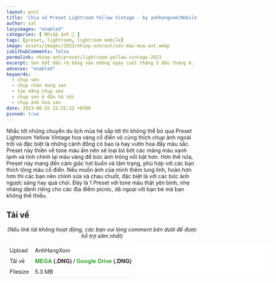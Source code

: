 ```yaml
---
layout: post
title: 'Chia sẻ Preset Lightroom Yellow Vintage - by anhhangxom(Mobile and PC)'
author: sal
lazyimages: "enabled"
categories: [ Nhiếp ảnh 📸 ]
tags: [preset, lightroom, lightroom mobile]
image: assets/images/2023/nhiep-anh/avt/sen-dau-mua-avt.webp
isGithubComments: false
permalink: nhiep-anh/preset/lightroom-yellow-vintage-2023
excerpt: Sen bắt đầu rộ bông vào những ngày cuối tháng 5 đầu tháng 6.  Bước vào mùa hè, thời tiết bắt đầu oi nóng, chính vì vậy những dịp đi xa khỏi thành phố để tận hưởng không khí trong lành, cùng với đó là sở hữu những tấm ảnh tuyệt vời quả là vui và thú vị phải không nào??. Và dưới đây mình sẽ đưa ra một số kinh nghiệm để các bạn có thể chụp ảnh với sen được tốt nhất nhé.
adsense: "enabled"
keywords:
  - chụp sen
  - chụp chân dung sen
  - tạo dáng chụp sen
  - chụp sen ở đâu hà nội
  - chụp ảnh hoa sen
date: 2023-06-25 22:22:22 +0700
pinned: true
---
```




Nhắc tới những chuyến du lịch mùa hè sắp tới thì không thể bỏ qua Preset Lightroom Yellow Vintage hoa vàng cổ điển vô cùng thích chụp ảnh ngoài trời và đặc biệt là những cánh đồng cỏ bao la hay vườn hoa đầy màu sắc. Preset này thiên về tone màu ấm nên sẽ loại bỏ bớt các mảng màu xanh lạnh và tinh chỉnh lại màu vàng để bức ảnh trông nổi bật hơn. Hơn thế nữa, Preset này mang đến cảm giác hơi buồn và tâm trạng, phù hợp với các bạn thích tông màu cổ điển. Nếu muốn ảnh của mình thêm lung linh, hoàn hơn hơn thì các bạn nên chỉnh sửa và chau chuốt, đặc biệt là với các bức ảnh ngược sáng hay quá chói. Đây là 1 Preset với tone màu thật yên bình, nhẹ nhàng dành riêng cho các địa điểm picnic, dã ngoại với bạn bè mà bạn không thể thiếu.

<div class="content" style="text-align:center; ">

</div>

<h2 style="font-style:normal; margin-left:0; margin-right:0; text-align:start"><strong>Tải về</strong></h2>

<p style="text-align:center"><em>(Nếu link tải kh&ocirc;ng hoạt động, c&aacute;c bạn vui l&ograve;ng comment b&ecirc;n dưới để được hỗ trợ sớm nhất)</em></p>

<table cellspacing="0" style="-webkit-text-stroke-width:0px; background-color:#ffffff; border-collapse:collapse; border-spacing:0px; box-sizing:border-box; color:#222222; font-family:&quot;Helvetica Neue&quot;,Helvetica,Arial,sans-serif; font-size:15px; font-style:normal; font-variant-caps:normal; font-variant-ligatures:normal; font-weight:400; letter-spacing:normal; margin-bottom:21px; orphans:2; text-align:start; text-decoration-color:initial; text-decoration-style:initial; text-decoration-thickness:initial; text-transform:none; white-space:normal; widows:2; width:696px; word-spacing:0px">
	<tbody>
		<tr>
			<td style="border-color:#ededed; border-style:solid; border-width:1px">Upload</td>
			<td style="border-color:#ededed; border-style:solid; border-width:1px">AnhHangXom</td>
		</tr>
		<tr>
			<td style="border-color:#ededed; border-style:solid; border-width:1px">Tải về</td>
			<td style="border-color:#ededed; border-style:solid; border-width:1px"><strong><a href="https://mega.nz/file/R19RHSzQ#9i7ISwN3A2Y1xccSpgi0pqGAww89t4EMgdk4lYGTC6E" style="box-sizing: border-box; background-color: transparent; color: rgb(53, 165, 51); text-decoration: none;">MEGA</a>&nbsp;(.DNG) /<span>&nbsp;</span><a href="https://drive.google.com/file/d/19YKSxjvmVLax_cyAaO0F6JSIcWtmOfOz/view?usp=sharing" style="box-sizing: border-box; background-color: transparent; color: rgb(53, 165, 51); text-decoration: none;">Google Drive</a><span>&nbsp;</span>(.DNG)</strong></td>
		</tr>
		<tr>
			<td style="border-color:#ededed; border-style:solid; border-width:1px">Filesize</td>
			<td style="border-color:#ededed; border-style:solid; border-width:1px">5.3 MB</td>
		</tr>
	</tbody>
</table>

